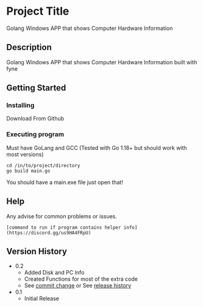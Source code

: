 # Project Title

Golang Windows APP that shows Computer Hardware Information

## Description

Golang Windows APP that shows Computer Hardware Information built with fyne

## Getting Started

### Installing

Download From Github

### Executing program

Must have GoLang and GCC
(Tested with Go 1.18+ but should work with most versions)
```
cd /in/to/project/directory
go build main.go
```
You should have a main.exe file just open that!

## Help

Any advise for common problems or issues.
```
[command to run if program contains helper info](https://discord.gg/us9HA4FRpU)
```

## Version History

* 0.2
    * Added Disk and PC Info
    * Created Functions for most of the extra code
    * See [commit change]() or See [release history]()
* 0.1
    * Initial Release

